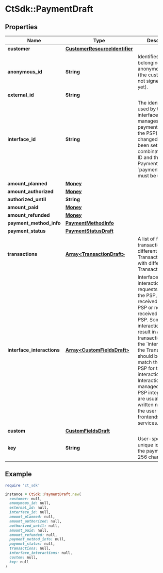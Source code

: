 # CtSdk::PaymentDraft

## Properties

| Name | Type | Description | Notes |
| ---- | ---- | ----------- | ----- |
| **customer** | [**CustomerResourceIdentifier**](CustomerResourceIdentifier.md) |  | [optional] |
| **anonymous_id** | **String** | Identifies payments belonging to an anonymous session (the customer has not signed up/in yet). | [optional] |
| **external_id** | **String** |  | [optional] |
| **interface_id** | **String** | The identifier that is used by the interface that manages the payment (usually the PSP). Cannot be changed once it has been set. The combination of this ID and the PaymentMethodInfo &#x60;paymentInterface&#x60; must be unique. | [optional] |
| **amount_planned** | [**Money**](Money.md) |  |  |
| **amount_authorized** | [**Money**](Money.md) |  | [optional] |
| **authorized_until** | **String** |  | [optional] |
| **amount_paid** | [**Money**](Money.md) |  | [optional] |
| **amount_refunded** | [**Money**](Money.md) |  | [optional] |
| **payment_method_info** | [**PaymentMethodInfo**](PaymentMethodInfo.md) |  | [optional] |
| **payment_status** | [**PaymentStatusDraft**](PaymentStatusDraft.md) |  | [optional] |
| **transactions** | [**Array&lt;TransactionDraft&gt;**](TransactionDraft.md) | A list of financial transactions of different TransactionTypes with different TransactionStates. | [optional] |
| **interface_interactions** | [**Array&lt;CustomFieldsDraft&gt;**](CustomFieldsDraft.md) | Interface interactions can be requests send to the PSP, responses received from the PSP or notifications received from the PSP. Some interactions may result in a transaction. If so, the &#x60;interactionId&#x60; in the Transaction should be set to match the ID of the PSP for the interaction. Interactions are managed by the PSP integration and are usually neither written nor read by the user facing frontends or other services. | [optional] |
| **custom** | [**CustomFieldsDraft**](CustomFieldsDraft.md) |  | [optional] |
| **key** | **String** | User-specific unique identifier for the payment (max. 256 characters). | [optional] |

## Example

```ruby
require 'ct_sdk'

instance = CtSdk::PaymentDraft.new(
  customer: null,
  anonymous_id: null,
  external_id: null,
  interface_id: null,
  amount_planned: null,
  amount_authorized: null,
  authorized_until: null,
  amount_paid: null,
  amount_refunded: null,
  payment_method_info: null,
  payment_status: null,
  transactions: null,
  interface_interactions: null,
  custom: null,
  key: null
)
```

